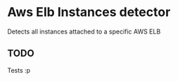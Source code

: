 # Aws Elb Instances detector
Detects all instances attached to a specific AWS ELB

## TODO
Tests :p
